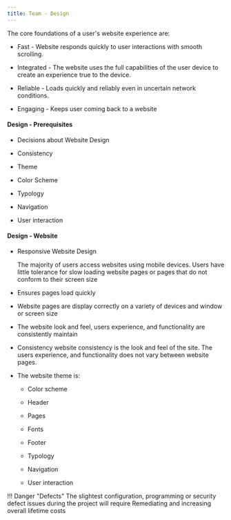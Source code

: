 ```yaml
---
title: Team - Design
---
```


The core foundations of a user's website experience are:

- Fast - Website responds quickly to user interactions with smooth scrolling.

- Integrated - The website uses the full capabilities of the user device to create an experience true to the device.

- Reliable - Loads quickly and reliably even in uncertain network conditions.

- Engaging - Keeps user coming back to a website

#### Design - Prerequisites

- Decisions about Website Design

- Consistency

- Theme

- Color Scheme

- Typology

- Navigation

- User interaction
	
#### Design - Website

- Responsive Website Design

	The majority of users access websites using mobile devices. Users have little tolerance for slow loading website pages or pages that do not conform to their screen size

- Ensures pages load quickly

- Website pages are display correctly on a variety of devices and window or screen size

- The website look and feel, users experience, and functionality are consistently maintain

- Consistency website consistency is the look and feel of the site. The users experience, and functionality does not vary between website pages.
	
- The website theme is:

	- Color scheme
	
	- Header
	
	- Pages
	
	- Fonts
	
	- Footer
	
	- Typology
	
	- Navigation
	
	- User interaction

!!! Danger "Defects"
	The slightest configuration, programming or security defect issues during the project will require Remediating and increasing overall lifetime costs 
